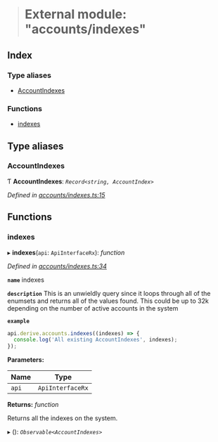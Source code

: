 > # External module: "accounts/indexes"

## Index

### Type aliases

* [AccountIndexes](_accounts_indexes_.md#accountindexes)

### Functions

* [indexes](_accounts_indexes_.md#indexes)

## Type aliases

###  AccountIndexes

Ƭ **AccountIndexes**: *`Record<string, AccountIndex>`*

*Defined in [accounts/indexes.ts:15](https://github.com/polkadot-js/api/blob/fbd6bf1/packages/api-derive/src/accounts/indexes.ts#L15)*

## Functions

###  indexes

▸ **indexes**(`api`: `ApiInterfaceRx`): *function*

*Defined in [accounts/indexes.ts:34](https://github.com/polkadot-js/api/blob/fbd6bf1/packages/api-derive/src/accounts/indexes.ts#L34)*

**`name`** indexes

**`description`** This is an unwieldly query since it loops through
all of the enumsets and returns all of the values found. This could be up to 32k depending
on the number of active accounts in the system

**`example`** 
<BR>

```javascript
api.derive.accounts.indexes((indexes) => {
  console.log('All existing AccountIndexes', indexes);
});
```

**Parameters:**

Name | Type |
------ | ------ |
`api` | `ApiInterfaceRx` |

**Returns:** *function*

Returns all the indexes on the system.

▸ (): *`Observable<AccountIndexes>`*
